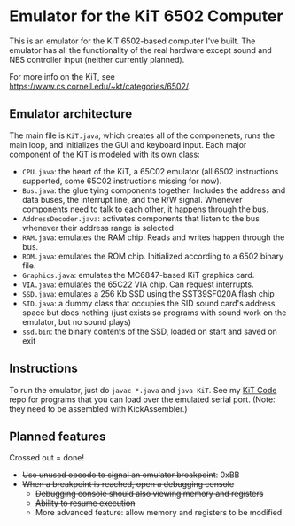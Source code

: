 # Emulator for the KiT 6502 Computer
This is an emulator for the KiT 6502-based computer I've built. The emulator has all the functionality of the real hardware except sound and NES controller input (neither currently planned).

For more info on the KiT, see https://www.cs.cornell.edu/~kt/categories/6502/.

## Emulator architecture

The main file is `KiT.java`, which creates all of the componenets, runs the main loop, and initializes the GUI and keyboard input. Each major component of the KiT is modeled with its own class:
- `CPU.java`: the heart of the KiT, a 65C02 emulator (all 6502 instructions supported, some 65C02 instructions missing for now).
- `Bus.java`: the glue tying components together. Includes the address and data buses, the interrupt line, and the R/W signal. Whenever components need to talk to each other, it happens through the bus. 
- `AddressDecoder.java`: activates components that listen to the bus whenever their address range is selected
- `RAM.java`: emulates the RAM chip. Reads and writes happen through the bus.
- `ROM.java`: emulates the ROM chip. Initialized according to a 6502 binary file.
- `Graphics.java`: emulates the MC6847-based KiT graphics card.
- `VIA.java`: emulates the 65C22 VIA chip. Can request interrupts.
- `SSD.java`: emulates a 256 Kb SSD using the SST39SF020A flash chip
- `SID.java`: a dummy class that occupies the SID sound card's address space but does nothing (just exists so programs with sound work on the emulator, but no sound plays)
- `ssd.bin`: the binary contents of the SSD, loaded on start and saved on exit

## Instructions
To run the emulator, just do `javac *.java` and `java KiT`. See my [KiT Code](https://github.com/tomlinsonk/kit-6502-code) repo for programs that you can load over the emulated serial port. (Note: they need to be assembled with KickAssembler.)

## Planned features
Crossed out = done!
- ~~Use unused opcode to signal an emulator breakpoint~~: 0xBB
- ~~When a breakpoint is reached, open a debugging console~~
    - ~~Debugging console should also viewing memory and registers~~
    - ~~Ability to resume execution~~
    - More advanced feature: allow memory and registers to be modified

